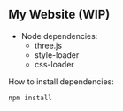 ## My Website (WIP)

- Node dependencies:
    - three.js
    - style-loader
    - css-loader

How to install dependencies:
```
npm install
```
